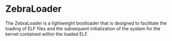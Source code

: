 # ZebraLoader

The ZebraLoader is a lightweight bootloader that is designed to facilitate the loading of ELF files and the subsequent initialization of the system for the kernel contained within the loaded ELF.
